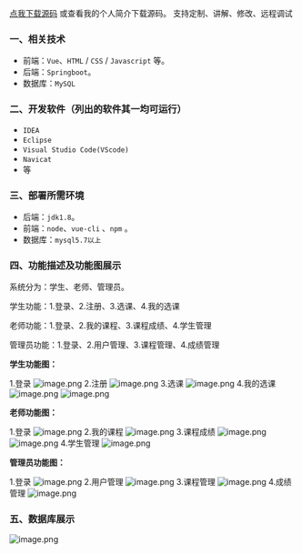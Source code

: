 [点我下载源码](https://www.oneprosol.com/detail/91e1faab87364ddf932cc02ac697dfa7)
或查看我的个人简介下载源码。
支持定制、讲解、修改、远程调试
### 一、相关技术
- 前端：`Vue`、`HTML` / `CSS` / `Javascript` 等。
- 后端：`Springboot`。
- 数据库：`MySQL`

### 二、开发软件（列出的软件其一均可运行）
- `IDEA`
- `Eclipse`
- `Visual Studio Code(VScode)`
- `Navicat`
- 等
### 三、部署所需环境

- 后端：`jdk1.8`。
- 前端：`node`、`vue-cli` 、`npm`  。
- 数据库：`mysql5.7以上`

### 四、功能描述及功能图展示
系统分为：学生、老师、管理员。

学生功能：1.登录、2.注册、3.选课、4.我的选课

老师功能：1.登录、2.我的课程、3.课程成绩、4.学生管理

管理员功能：1.登录、2.用户管理、3.课程管理、4.成绩管理


**学生功能图：**

1.登录
![image.png](https://pic.picprosol.com/user_upload/1ca4a16527164fbdbe5588f4023765f3/2025-04-24%2017:40:36_image.png)
2.注册
![image.png](https://pic.picprosol.com/user_upload/1ca4a16527164fbdbe5588f4023765f3/2025-04-24%2017:40:40_image.png)
3.选课
![image.png](https://pic.picprosol.com/user_upload/1ca4a16527164fbdbe5588f4023765f3/2025-04-24%2017:40:52_image.png)
4.我的选课
![image.png](https://pic.picprosol.com/user_upload/1ca4a16527164fbdbe5588f4023765f3/2025-04-24%2017:40:59_image.png)
![image.png](https://pic.picprosol.com/user_upload/1ca4a16527164fbdbe5588f4023765f3/2025-04-24%2017:41:04_image.png)

**老师功能图：**

1.登录
![image.png](https://pic.picprosol.com/user_upload/1ca4a16527164fbdbe5588f4023765f3/2025-04-24%2017:40:36_image.png)
2.我的课程
![image.png](https://pic.picprosol.com/user_upload/1ca4a16527164fbdbe5588f4023765f3/2025-04-24%2017:41:14_image.png)
3.课程成绩
![image.png](https://pic.picprosol.com/user_upload/1ca4a16527164fbdbe5588f4023765f3/2025-04-24%2017:41:21_image.png)
![image.png](https://pic.picprosol.com/user_upload/1ca4a16527164fbdbe5588f4023765f3/2025-04-24%2017:41:27_image.png)
4.学生管理
![image.png](https://pic.picprosol.com/user_upload/1ca4a16527164fbdbe5588f4023765f3/2025-04-24%2017:41:34_image.png)

**管理员功能图：**

1.登录
![image.png](https://pic.picprosol.com/user_upload/1ca4a16527164fbdbe5588f4023765f3/2025-04-24%2017:40:36_image.png)
2.用户管理
![image.png](https://pic.picprosol.com/user_upload/1ca4a16527164fbdbe5588f4023765f3/2025-04-24%2017:41:40_image.png)
3.课程管理
![image.png](https://pic.picprosol.com/user_upload/1ca4a16527164fbdbe5588f4023765f3/2025-04-24%2017:41:44_image.png)
4.成绩管理
![image.png](https://pic.picprosol.com/user_upload/1ca4a16527164fbdbe5588f4023765f3/2025-04-24%2017:41:54_image.png)

### 五、数据库展示
![image.png](https://pic.picprosol.com/user_upload/1ca4a16527164fbdbe5588f4023765f3/2025-04-24%2017:42:38_image.png)
